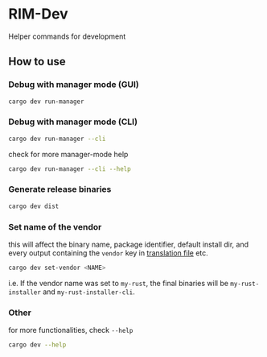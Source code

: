 # RIM-Dev

Helper commands for development

## How to use

### Debug with manager mode (GUI)

```bash
cargo dev run-manager
```

### Debug with manager mode (CLI)

```bash
cargo dev run-manager --cli
```

check for more manager-mode help

```bash
cargo dev run-manager --cli --help
```

### Generate release binaries

```bash
cargo dev dist
```

### Set name of the vendor

this will affect the binary name, package identifier, default install dir, and every output containing the `vendor` key in [translation file](../locales/en.json) etc.

```bash
cargo dev set-vendor <NAME>
```

i.e. If the vendor name was set to `my-rust`, the final binaries will be `my-rust-installer` and `my-rust-installer-cli`.

### Other

for more functionalities, check `--help`

```bash
cargo dev --help
```
